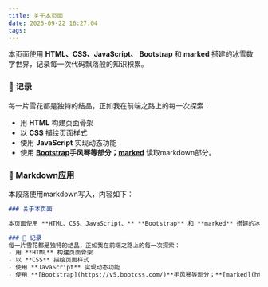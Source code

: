 ```yaml
---
title: 关于本页面
date: 2025-09-22 16:27:04
tags:
--- 
```

本页面使用 **HTML、CSS、JavaScript、** **Bootstrap** 和 **marked** 搭建的冰雪数字世界，记录每一次代码飘落般的知识积累。  

### 📝 记录  
每一片雪花都是独特的结晶，正如我在前端之路上的每一次探索：  
- 用 **HTML** 构建页面骨架  
- 以 **CSS** 描绘页面样式  
- 使用 **JavaScript** 实现动态功能
- 使用 **[Bootstrap](https://v5.bootcss.com/)**手风琴等部分；**[marked](https://marked.nodejs.cn/)** 读取markdown部分。

### 📄 Markdown应用
本段落使用markdown写入，内容如下：
```markdown
### 关于本页面   

本页面使用 **HTML、CSS、JavaScript、** **Bootstrap** 和 **marked** 搭建的冰雪数字世界，记录每一次代码飘落般的知识积累。  

### 📝 记录  
每一片雪花都是独特的结晶，正如我在前端之路上的每一次探索：  
- 用 **HTML** 构建页面骨架  
- 以 **CSS** 描绘页面样式  
- 使用 **JavaScript** 实现动态功能
- 使用 **[Bootstrap](https://v5.bootcss.com/)**手风琴等部分；**[marked](https://marked.nodejs.cn/)** 读取markdown部分。
```